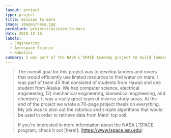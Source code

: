 ```yaml
---
layout: project
type: project
title: mission to mars 
image: images/nasa.jpg
permalink: projects/mission-to-mars
date: 2018-12-16
labels:
  - Engineering
  - Aerospace Science
  - Robotics
summary: I was part of the NASA L'SPACE Academy project to build landers and rovers for a theoretical mission to mars.
---
```

>The overall goal for this project was to develop landers and rovers that would efficiently use limited resources to find water on mars. I was part of team 45 that 
consisted of students from Hawaii and one student from Alaska. We had computer science, electrical engineering, (2) mechanical engineering, biomedical engineering, 
and chemistry. It was a really great team of diverse study areas. At the end of the project we wrote a 70-page project thesis on everything. 
My job was to plan out the robotics and simple algorithms that would be used in order to retrieve data from Mars' top soil. 

>If you're interested in more informaiton about the NASA L'SPACE program, check it out [here!]: (https://www.lspace.asu.edu)
